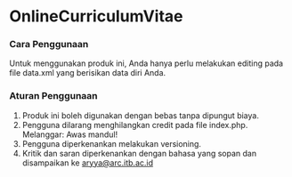 OnlineCurriculumVitae
=====================
<h3>Cara Penggunaan </h3>
<p>Untuk menggunakan produk ini, Anda hanya perlu melakukan editing pada file data.xml yang berisikan data diri Anda.</p>

<h3>Aturan Penggunaan</h3>
<ol>
	<li>
		Produk ini boleh digunakan dengan bebas tanpa dipungut biaya.
	</li>
	<li>
		Pengguna dilarang menghilangkan credit pada file index.php. Melanggar: Awas mandul!
	</li>
	<li>
		Pengguna diperkenankan melakukan versioning.
	</li>
	<li>
		Kritik dan saran diperkenankan dengan bahasa yang sopan dan disampaikan ke <a href="mailto:aryya@arc.itb.ac.id">aryya@arc.itb.ac.id</a>
	</li>
</ol>